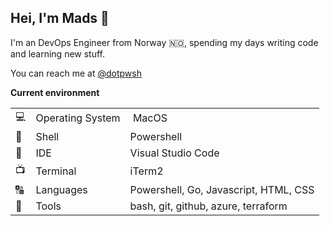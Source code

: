 ## Hei, I'm Mads 👋

I'm an DevOps Engineer from Norway 🇳🇴, spending my days writing code and learning new stuff.

You can reach me at [@dotpwsh](https://twitter.com/dotpwsh)

**Current environment**

| | | |
| --- | :--- | :--- |
| 💻 | Operating System | MacOS |
| 🐚 | Shell | Powershell |
| 📝 | IDE | Visual Studio Code |
| 📺 | Terminal | iTerm2 |
| 🔠 | Languages | Powershell, Go, Javascript, HTML, CSS |
| 🧰 | Tools | bash, git, github, azure, terraform |
